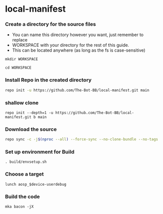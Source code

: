 # local-manifest

### Create a directory for the source files

* You can name this directory however you want, just remember to replace
* WORKSPACE with your directory for the rest of this guide.
* This can be located anywhere (as long as the fs is case-sensitive)
```
mkdir WORKSPACE
```
```
cd WORKSPACE
```

### Install Repo in the created directory
```bash
repo init -u https://github.com/The-Bot-BB/local-manifest.git main
```
### shallow clone
```
repo init --depth=1 -u https://github.com/The-Bot-BB/local-manifest.git b main
```

### Download the source
```bash
repo sync -c -j$(nproc --all) --force-sync --no-clone-bundle --no-tags
```

### Set up environment for Build
```
. build/envsetup.sh
```
### Choose a target
```
lunch aosp_$device-userdebug
```
### Build the code
```
mka bacon -jX
```
